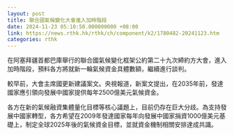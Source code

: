 ```yaml
---
layout: post
title: 聯合國氣候變化大會進入加時階段
date: 2024-11-23 05:10:50.000000000 +08:00
link: https://news.rthk.hk/rthk/ch/component/k2/1780482-20241123.htm
categories: rthk
---
```


在阿塞拜疆首都巴庫舉行的聯合國氣候變化框架公約第二十九次締約方大會，進入加時階段，預料各方將就新一輪氣候資金具體數額，繼續進行談判。

較早前，大會主席國更新建議案文。央視報道，新案文提出，在2035年前，發達國家應引領向發展中國家提供每年2500億美元氣候資金。

各方在新的氣候融資集體量化目標等核心議題上，目前仍存在巨大分歧。為支持發展中國家轉型，各方希望在2009年發達國家每年向發展中國家捐資1000億美元基礎上，制定全球2025年後的氣候資金目標，並就資金機制相關安排達成共識。
